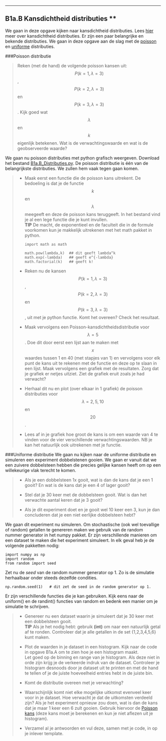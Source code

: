 *****
<a name="B1a.B"></a>

## B1a.B Kansdichtheid distributies **

We gaan in deze opgave kijken naar kansdichtheid distributies. Lees [hier](/blok-1/kanstheorie) meer over kansdichtheid distributies. Er zijn een paar belangrijke en bekende distributies. We gaan in deze opgave aan de slag met de <a href="/blok-1/kanstheorie#Poisson">poisson</a> en <a href="/blok-1/kanstheorie#Uniform">uniforme</a> distributies.


###Poisson distributie

> Reken (met de hand) de volgende poisson kansen uit: $$P(k=1, \lambda=3)$$, $$P(k=2, \lambda =3)$$ en $$P(k=3, \lambda=3)$$. Kijk goed wat $$\lambda$$ en $$k$$ eigenlijk betekenen. Wat is de verwachtingswaarde en wat is de geobserveerde waarde?

We gaan nu poisson distributies met python grafisch weergeven. Download het bestand [B1a.B_Distributies.py](B1a.B_Distributies.py). De poisson distributie is één van de belangrijkste distributies. We zullen hem vaak tegen gaan komen.

> * Maak eerst een functie die de poisson kans uitrekent. De bedoeling is dat je de functie $$k$$ en $$\lambda$$ meegeeft en deze de poisson kans teruggeeft. In het bestand vind je al een lege functie die je kunt invullen.<br> 
> **TIP** De macht, de exponentieel en de faculteit die in de formule voorkomen kun je makkelijk uitrekenen met het math pakket in python. 
> 
> 		import math as math
> 		
> 		math.pow(lambda,k)  ## dit geeft lambda^k
> 		math.exp(-lambda)   ## geeft e^{-lambda}
> 		math.factorial(k)   ## geeft k!
> 
> *  Reken nu de kansen $$P(k=1,\lambda=3)$$, $$P(k=2,\lambda =3)$$ en $$P(k=3,\lambda=3)$$, uit met je python functie. Komt het overeen? Check het resultaat.
>
> *  Maak vervolgens een Poisson-kansdichtheidsdistributie voor $$\lambda = 5$$. Doe dit door eerst een lijst aan te maken met $$x$$ waardes tussen 1 en 40 (met stapjes van 1) en vervolgens voor elk punt de kans uit te rekenen met de functie en deze op te slaan in een lijst. Maak vervolgens een grafiek met de resultaten. Zorg dat je grafiek er netjes uitziet. Ziet de grafiek eruit zoals je had verwacht? 
> 
> * Herhaal dit nu en plot (over elkaar in 1 grafiek) de poisson distributies voor $$\lambda = 2, 5, 10$$ en $$20$$. 
>
> * Lees af in je grafiek hoe groot de kans is om een waarde van 4 te vinden voor de vier verschillende verwachtingswaarden. NB je kan het natuurlijk ook uitrekenen met je functie.



###Uniforme distributie
We gaan nu kijken naar de uniforme distributie en simuleren een experiment dobbelstenen gooien. We gaan er vanuit dat we een zuivere dobbelsteen hebben die precies gelijke kansen heeft om op een willekeurige vlak terecht te komen.

> * Als je een dobbelsteen 1x gooit, wat is dan de kans dat je een 1 gooit?
> En wat is de kans dat je een 4 of lager gooit?
>
> * Stel dat je 30 keer met de dobbelsteen gooit. Wat is dan het verwachte aantal keren dat je 3 gooit? 
> * Als je dit experiment doet en je gooit wel 10 keer een 3, kun je dan concluderen dat je een niet eerlijke dobbelsteen hebt?

We gaan dit experiment nu simuleren. Om stochastische (ook wel toevallige of random) getallen te genereren maken we gebruik van de random nummer generator in het numpy pakket. Er zijn verschillende manieren om een dataset te maken die het experiment simuleert. In elk geval heb je de volgende pakketten nodig: 

	import numpy as np
	import random
	from random import seed

Zet nu de *seed* van de random nummer generator op 1. Zo is de simulatie herhaalbaar onder steeds dezelfde condities. 

	np.random.seed(1)   # dit zet de seed in de random generator op 1.

Er zijn verschillende functies die je kan gebruiken. Kijk eens naar de uniform() en de randint() functies van random en bedenk een manier om je simulatie te schrijven.

> * Genereer nu een dataset waarin je simuleert dat je 30 keer met een dobbelsteen gooit. <br>
> **TIP** Als je het nodig hebt: gebruik **(int)** om naar een natuurlijk getal af te ronden. Controleer dat je alle getallen in de set {1,2,3,4,5,6} kunt maken. 
>  
> * Plot de waarden in je dataset in een histogram. Kijk naar de code in opgave B1a.A om te zien hoe je een histogram maakt. <br>
> Let goed op de binning en range van je histogram. Als deze niet in orde zijn krijg je de verkeerde indruk van de dataset. Controleer je histogram desnoods door je dataset uit te printen en met de hand te tellen of je de juiste hoeveelheid entries hebt in de juiste bin.
> 
> * Komt de distributie overeen met je verwachting?
>
> * Waarschijnlijk komt niet elke mogelijke uitkomst evenveel keer voor in je dataset. Hoe verwacht je dat de uitkomsten verdeeld zijn? Als je het experiment opnieuw zou doen, wat is dan de kans dat je maar 1 keer een 6 zult gooien. Gebruik hiervoor de <a href="/blok-1/kanstheorie#Poisson">Poisson kans</a> (deze kans moet je berekenen en kun je niet aflezen uit je histogram). 
>
> * Verzamel al je antwoorden en vul deze, samen met je code, in op je inlever template.
